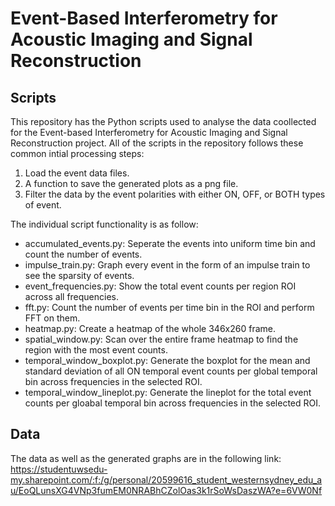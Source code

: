 # Event-Based Interferometry for Acoustic Imaging and Signal Reconstruction
## Scripts
This repository has the Python scripts used to analyse the data coollected for the Event-based Interferometry for Acoustic Imaging and Signal Reconstruction project.
All of the scripts in the repository follows these common intial processing steps:
1. Load the event data files.
2. A function to save the generated plots as a png file.
3. Filter the data by the event polarities with either ON, OFF, or BOTH types of event.


The individual script functionality is as follow:
- accumulated_events.py: Seperate the events into uniform time bin and count the number of events.
- impulse_train.py: Graph every event in the form of an impulse train to see the sparsity of events.
- event_frequencies.py: Show the total event counts per region ROI across all frequencies.
- fft.py: Count the number of events per time bin in the ROI and perform FFT on them.
- heatmap.py: Create a heatmap of the whole 346x260 frame.
- spatial_window.py: Scan over the entire frame heatmap to find the region with the most event counts.
- temporal_window_boxplot.py: Generate the boxplot for the mean and standard deviation of all ON temporal event counts per global temporal bin across
frequencies in the selected ROI.
- temporal_window_lineplot.py: Generate the lineplot for the total event counts per gloabal temporal bin across frequencies in the selected ROI.


## Data
The data as well as the generated graphs are in the following link: https://studentuwsedu-my.sharepoint.com/:f:/g/personal/20599616_student_westernsydney_edu_au/EoQLunsXG4VNp3fumEM0NRABhCZolOas3k1rSoWsDaszWA?e=6VW0Nf
